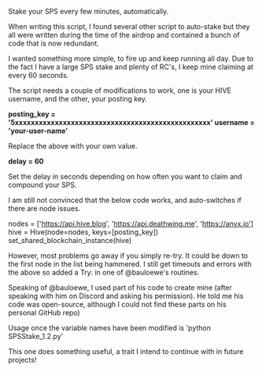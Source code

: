Stake your SPS every few minutes, automatically.

When writing this script, I found several other script to auto-stake but they all 
were written during the time of the airdrop and contained a bunch of code that is now redundant. 

I wanted something more simple, to fire up and keep running all day. Due to the fact
I have a large SPS stake and plenty of RC's, I keep mine claiming at every 60 seconds.

The script needs a couple of modifications to work, one is your HIVE username, and the other,
your posting key.

**posting_key = '5xxxxxxxxxxxxxxxxxxxxxxxxxxxxxxxxxxxxxxxxxxxxxxxxx'
username = 'your-user-name'**

Replace the above with your own value.

**delay = 60**

Set the delay in seconds depending on how often you want to claim and compound your SPS.

I am still not convinced that the below code works, and auto-switches if there are node issues.

nodes = ['https://api.hive.blog', 'https://api.deathwing.me', 'https://anyx.io']
hive = Hive(node=nodes, keys=[posting_key])
set_shared_blockchain_instance(hive)

However, most problems go away if you simply re-try. It could be down to the first node in the list
being hammered. I still get timeouts and errors with the above so added a Try: in one of @bauloewe's routines.

Speaking of @bauloewe, I used part of his code to create mine (after speaking with him on Discord and
asking his permission). He told me his code was open-source, although I could not find these parts on his
personal GitHub repo)

Usage once the variable names have been modified is 'python SPSStake_1.2.py'

This one does something useful, a trait I intend to continue with in future projects!